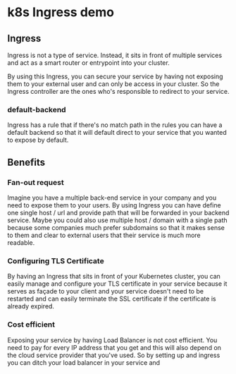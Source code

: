 # k8s Ingress demo

## Ingress

Ingress is not a type of service. Instead, it sits in front of multiple services and act as a smart router or entrypoint into your cluster.

By using this Ingress, you can secure your service by having not exposing them to your external user and can only be access in your cluster. So the Ingress controller are the ones who's responsible to redirect to your service.

### default-backend

Ingress has a rule that if there's no match path in the rules you can have a default backend so that it will default direct to your service that you wanted to expose by default.


## Benefits

### Fan-out request

Imagine you have a multiple back-end service in your company and you need to expose them to your users. By using Ingress you can have define one single host / url and provide path that will be forwarded in your backend service. Maybe you could also use multiple host / domain with a single path because some companies much prefer subdomains so that it makes sense to them and clear to external users that their service is much more readable.

### Configuring TLS Certificate 

By having an Ingress that sits in front of your Kubernetes cluster, you can easily manage and configure your TLS certificate in your service because it serves as façade to your client and your service doesn't need to be restarted and can easily terminate the SSL certificate if the certificate is already expired.


### Cost efficient

Exposing your service by having Load Balancer is not cost efficient. You need to pay for every IP address that you get and this will also depend on the cloud service provider that you've used. So by setting up and ingress you can ditch your load balancer in your service and 